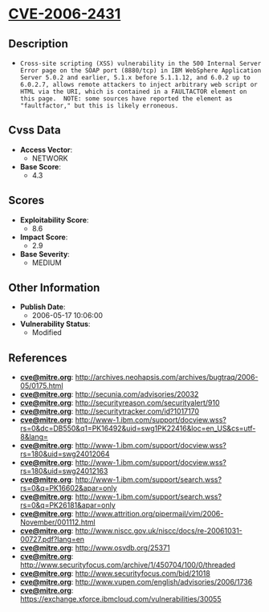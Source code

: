 
# [CVE-2006-2431](https://cve.mitre.org/cgi-bin/cvename.cgi?name=CVE-2006-2431)

## Description

- `Cross-site scripting (XSS) vulnerability in the 500 Internal Server Error page on the SOAP port (8880/tcp) in IBM WebSphere Application Server 5.0.2 and earlier, 5.1.x before 5.1.1.12, and 6.0.2 up to 6.0.2.7, allows remote attackers to inject arbitrary web script or HTML via the URI, which is contained in a FAULTACTOR element on this page.  NOTE: some sources have reported the element as "faultfactor," but this is likely erroneous.`

## Cvss Data

- **Access Vector**:
  - NETWORK
- **Base Score**:
  - 4.3

## Scores

- **Exploitability Score**:
  - 8.6
- **Impact Score**:
  - 2.9
- **Base Severity**:
  - MEDIUM

## Other Information

- **Publish Date**:
  - 2006-05-17 10:06:00
- **Vulnerability Status**:
  - Modified

## References

- **cve@mitre.org**: http://archives.neohapsis.com/archives/bugtraq/2006-05/0175.html
- **cve@mitre.org**: http://secunia.com/advisories/20032
- **cve@mitre.org**: http://securityreason.com/securityalert/910
- **cve@mitre.org**: http://securitytracker.com/id?1017170
- **cve@mitre.org**: http://www-1.ibm.com/support/docview.wss?rs=0&dc=DB550&q1=PK16492&uid=swg1PK22416&loc=en_US&cs=utf-8&lang=
- **cve@mitre.org**: http://www-1.ibm.com/support/docview.wss?rs=180&uid=swg24012064
- **cve@mitre.org**: http://www-1.ibm.com/support/docview.wss?rs=180&uid=swg24012163
- **cve@mitre.org**: http://www-1.ibm.com/support/search.wss?rs=0&q=PK16602&apar=only
- **cve@mitre.org**: http://www-1.ibm.com/support/search.wss?rs=0&q=PK26181&apar=only
- **cve@mitre.org**: http://www.attrition.org/pipermail/vim/2006-November/001112.html
- **cve@mitre.org**: http://www.niscc.gov.uk/niscc/docs/re-20061031-00727.pdf?lang=en
- **cve@mitre.org**: http://www.osvdb.org/25371
- **cve@mitre.org**: http://www.securityfocus.com/archive/1/450704/100/0/threaded
- **cve@mitre.org**: http://www.securityfocus.com/bid/21018
- **cve@mitre.org**: http://www.vupen.com/english/advisories/2006/1736
- **cve@mitre.org**: https://exchange.xforce.ibmcloud.com/vulnerabilities/30055
